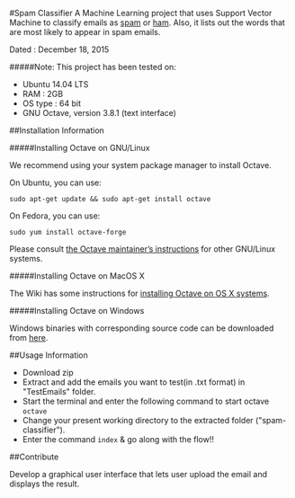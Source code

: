 #Spam Classifier
A Machine Learning project that uses Support Vector Machine to classify emails as [spam](https://en.wikipedia.org/wiki/Email_spam) or [ham](https://wiki.apache.org/spamassassin/Ham).
Also, it lists out the words that are most likely to appear in spam emails.

Dated : December 18, 2015

#####Note: 
This project has been tested on: 
* Ubuntu 14.04 LTS
* RAM : 2GB
* OS type : 64 bit
* GNU Octave, version 3.8.1 (text interface)

##Installation Information

#####Installing Octave on GNU/Linux

We recommend using your system package manager to install Octave.

On Ubuntu, you can use:

`sudo apt-get update && sudo apt-get install octave`

On Fedora, you can use:

`sudo yum install octave-forge`

Please consult [the Octave maintainer’s instructions](https://eventing.coursera.org/api/redirectStrict/OTYS-LWNENMFLTLvwnKAHsVGI_rrxG-pRx6raHRPRZW3iYg0y9GsW4Icb6FZiix_m1JFCwvI8VJoBxKtGwrHDw.f6DyZ_UMoHtGAmewizaAHg.tA0FqLGbYH4eeq9jI3b5gYHsqESTfXdJb1yguaoQEyCz3KZKF8OeniYfCkzZ965WuXoys2-O0W27ElvxHEpcuptWaBsiiopMq5Dw81bObJB5uDseeuM_llx0PjKuEl7uXtYctOz6RTkJOBPV_zIAkZcvT9LprGkBjwoypZR_Gxw8ODSVSeq2UfYt_wjc3U3U53g6Kwrv_S27SIhTAhq8MoKHHPlzTafszh1TsWwAoh2fFjagLQlJL7E1GNYApsIC3AuZ-tJfdA5qPi9kxX6MgTfYaQv9aPxgeF397iKBzlw6bGX1FaxpEbeFub0h717LxM6NqoEOy16-cjPBO09cyA) for other GNU/Linux systems.

#####Installing Octave on MacOS X

The Wiki has some instructions for [installing Octave on OS X systems](http://wiki.octave.org/Octave_for_MacOS_X).

#####Installing Octave on Windows

Windows binaries with corresponding source code can be downloaded from [here](https://ftp.gnu.org/gnu/octave/windows/).

##Usage Information

* Download zip
* Extract and add the emails you want to test(in .txt format) in "TestEmails" folder.
* Start the terminal and enter the following command to start octave
`octave`
* Change your present working directory to the extracted folder ("spam-classifier").
* Enter the command
`index`
 & go along with the flow!!

##Contribute

Develop a graphical user interface that lets user upload the email and displays the result. 
